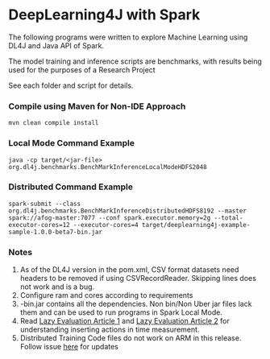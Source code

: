 # DeepLearning4J with Spark

 The following programs were written to explore Machine Learning using DL4J and Java API of Spark. 

 The model training and inference scripts are benchmarks, with results being used for the purposes of a Research Project
 
 See each folder and script for details.
 
 ### Compile using Maven for Non-IDE Approach
 `mvn clean compile install`
 
  ### Local Mode Command Example
  
 `java -cp target/<jar-file> org.dl4j.benchmarks.BenchMarkInferenceLocalModeHDFS2048`
 
 ### Distributed Command Example
 
 `spark-submit --class org.dl4j.benchmarks.BenchMarkInferenceDistributedHDFS8192 --master spark://afog-master:7077 --conf spark.executor.memory=2g --total-executor-cores=12 --executor-cores=4 target/deeplearning4j-example-sample-1.0.0-beta7-bin.jar`
 
 ### Notes
 1) As of the DL4J version in the pom.xml, CSV format datasets need headers to be removed if using CSVRecordReader. Skipping lines does not work and is a bug.
 2) Configure ram and cores according to requirements
 3) <jar-file-name>-bin.jar contains all the dependencies. Non bin/Non Uber jar files lack them and can be used to run programs in Spark Local Mode.
 4) Read [Lazy Evaluation Article 1](https://www.alibabacloud.com/forum/read-535) and [Lazy Evaluation Article 2](https://data-flair.training/blogs/spark-rdd-operations-transformations-actions/) for understanding inserting actions in time measurement.
5) Distributed Training Code files do not work on ARM in this release. Follow issue [here](https://github.com/eclipse/deeplearning4j/issues/9110#issuecomment-756430695) for updates 
 

